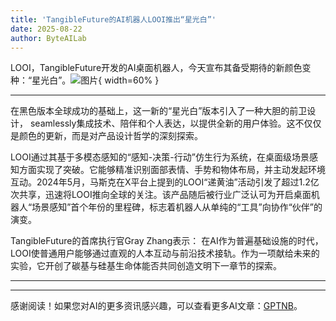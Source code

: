 ```yaml
---
title: 'TangibleFuture的AI机器人LOOI推出“星光白”'
date: 2025-08-22
author: ByteAILab
---
```


LOOI，TangibleFuture开发的AI桌面机器人，今天宣布其备受期待的新颜色变种：“星光白”。![图片](https://ai-techpark.com/wp-content/uploads/TangibleFutures.jpg){ width=60% }

---
在黑色版本全球成功的基础上，这一新的“星光白”版本引入了一种大胆的前卫设计， seamlessly集成技术、陪伴和个人表达，以提供全新的用户体验。这不仅仅是颜色的更新，而是对产品设计哲学的深刻探索。

LOOI通过其基于多模态感知的“感知-决策-行动”仿生行为系统，在桌面级场景感知方面实现了突破。它能够精准识别面部表情、手势和物体布局，并主动发起环境互动。2024年5月，马斯克在X平台上提到的LOOI“递黄油”活动引发了超过1.2亿次共享，迅速将LOOI推向全球的关注。该产品随后被行业广泛认可为开启桌面机器人“场景感知”首个年份的里程碑，标志着机器人从单纯的“工具”向协作“伙伴”的演变。

TangibleFuture的首席执行官Gray Zhang表示：
在AI作为普遍基础设施的时代，LOOI使普通用户能够通过直观的人本互动与前沿技术接轨。作为一项献给未来的实验，它开创了碳基与硅基生命体能否共同创造文明下一章节的探索。

---
---
感谢阅读！如果您对AI的更多资讯感兴趣，可以查看更多AI文章：[GPTNB](https://gptnb.com)。